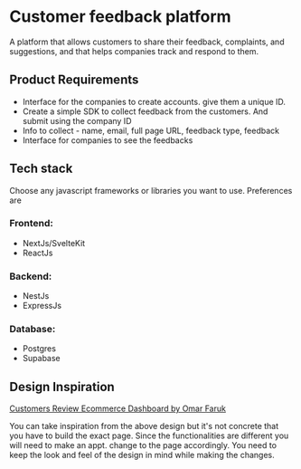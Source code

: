 # Customer feedback platform

A platform that allows customers to share their feedback, complaints, and suggestions, and that helps companies track and respond to them.

## Product Requirements
- Interface for the companies to create accounts. give them a unique ID.
- Create a simple SDK to collect feedback from the customers. And submit using the company ID
- Info to collect - name, email, full page URL, feedback type, feedback
- Interface for companies to see the feedbacks
## Tech stack
Choose any javascript frameworks or libraries you want to use. Preferences are

### Frontend: 
- NextJs/SvelteKit
- ReactJs
### Backend: 
- NestJs
- ExpressJs
### Database:
- Postgres
- Supabase


## Design Inspiration
[Customers Review Ecommerce Dashboard by Omar Faruk](https://dribbble.com/shots/19496305-Customers-Review-Ecommerce-Dashboard)

You can take inspiration from the above design but it's not concrete that you have to build the exact page. Since the functionalities are different you will need to make an appt. change to the page accordingly. You need to keep the look and feel of the design in mind while making the changes.




